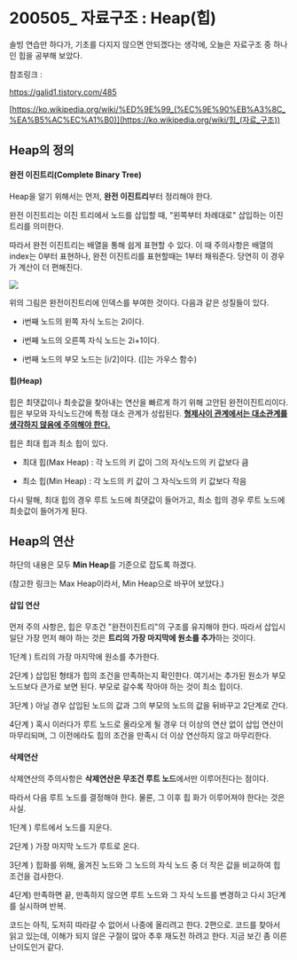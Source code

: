 # 200505_ 자료구조 : Heap(힙)

솔빙 연습만 하다가, 기초를 다지지 않으면 안되겠다는 생각에, 오늘은 자료구조 중 하나인 힙을 공부해 보았다.

참조링크 : 

https://galid1.tistory.com/485

[https://ko.wikipedia.org/wiki/%ED%9E%99_(%EC%9E%90%EB%A3%8C_%EA%B5%AC%EC%A1%B0)](https://ko.wikipedia.org/wiki/힙_(자료_구조))

## Heap의 정의

#### 완전 이진트리(Complete Binary Tree)

Heap을 알기 위해서는 먼저, **완전 이진트리**부터 정리해야 한다.

완전 이진트리는 이진 트리에서 노드를 삽입할 때, "왼쪽부터 차례대로" 삽입하는 이진트리를 의미한다.

따라서 완전 이진트리는 배열을 통해 쉽게 표현할 수 있다. 이 때 주의사항은 배열의 index는 0부터 표현하나, 완전 이진트리를 표현할때는 1부터 채워준다. 당연히 이 경우가 계산이 더 편해진다.

![](C:\Users\HP\Desktop\TIL_Codes\cbt_ex.png)



위의 그림은 완전이진트리에 인덱스를 부여한 것이다. 다음과 같은 성질들이 있다.

- i번째 노드의 왼쪽 자식 노드는 2i이다.

- i번째 노드의 오른쪽 자식 노드는 2i+1이다.

- i번째 노드의 부모 노드는 [i/2]이다. ([]는 가우스 함수)

  

#### 힙(Heap)

힙은 최댓값이나 최솟값을 찾아내는 연산을 빠르게 하기 위해 고안된 완전이진트리이다. 힙은 부모와 자식노드간에 특정 대소 관계가 성립된다. <u>**형제사이 관계에서는 대소관계를 생각하지 않음에 주의해야 한다.**</u>

힙은 최대 힙과 최소 힙이 있다.

- 최대 힙(Max Heap) : 각 노드의 키 값이 그의 자식노드의 키 값보다 큼

- 최소 힙(Min Heap) : 각 노드의 키 값이 그 자식노드의 키 값보다 작음

  

다시 말해, 최대 힙의 경우 루트 노드에 최댓값이 들어가고, 최소 힙의 경우 루트 노드에 최솟값이 들어가게 된다.



## Heap의 연산

하단의 내용은 모두 **Min Heap**를 기준으로 잡도록 하겠다.

(참고한 링크는 Max Heap이라서, Min Heap으로 바꾸어 보았다.)



#### 삽입 연산

먼저 주의 사항은, 힙은 무조건 "완전이진트리"의 구조를 유지해야 한다. 따라서 삽입시 일단 가장 먼저 해야 하는 것은 **트리의 가장 마지막에 원소를 추가**하는 것이다.

1단계 ) 트리의 가장 마지막에 원소를 추가한다.

2단계 ) 삽입된 형태가 힙의 조건을 만족하는지 확인한다. 여기서는 추가된 원소가 부모노드보다 큰가로 보면 된다. 부모로 갈수록 작아야 하는 것이 최소 힙이다.

3단계 ) 아닐 경우 삽입된 노드의 값과 그의 부모의 노드의 값을 뒤바꾸고 2단계로 간다.

4단계 ) 혹시 이러다가 루트 노드로 올라오게 될 경우 더 이상의 연산 없이 삽입 연산이 마무리되며, 그 이전에라도 힙의 조건을 만족시 더 이상 연산하지 않고 마무리한다.



#### 삭제연산

삭제연산의 주의사항은 **삭제연산은 무조건 루트 노드**에서만 이루어진다는 점이다.

따라서 다음 루트 노드를 결정해야 한다. 물론, 그 이후 힙 화가 이루어져야 한다는 것은 사실.

1단계 ) 루트에서 노드를 지운다.

2단계 ) 가장 마지막 노드가 루트로 온다.

3단계 ) 힙화를 위해, 옮겨진 노드와 그 노드의 자식 노드 중 더 작은 값을 비교하여 힙 조건을 검사한다.

4단계) 만족하면 끝, 만족하지 않으면 루트 노드와 그 자식 노드를 변경하고 다시 3단계를 실시하며 반복.


코드는 아직, 도저히 따라갈 수 없어서 나중에 올리려고 한다. 2편으로.
코드를 찾아서 읽고 있는데, 이해가 되지 않은 구절이 많아 추후 재도전 하려고 한다.
지금 보긴 좀 이른 난이도인거 같다.